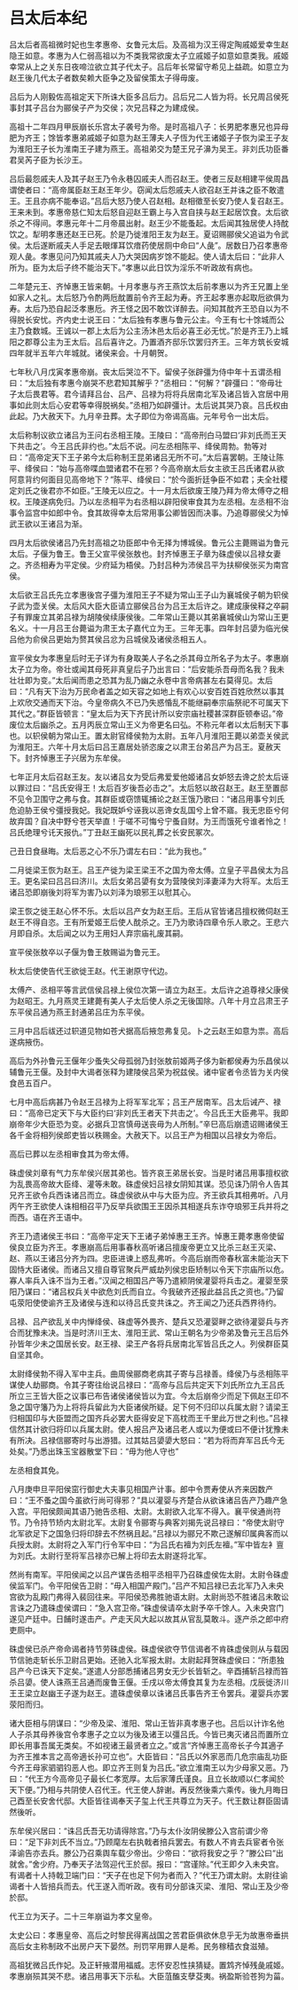 # 吕太后本纪

吕太后者高祖微时妃也生孝惠帝、女鲁元太后。及高祖为汉王得定陶戚姬爱幸生赵隐王如意。孝惠为人仁弱高祖以为不类我常欲废太子立戚姬子如意如意类我。戚姬幸常从上之关东日夜啼泣欲立其子代太子。吕后年长常留守希见上益疏。如意立为赵王後几代太子者数矣赖大臣争之及留侯策太子得毋废。

吕后为人刚毅佐高祖定天下所诛大臣多吕后力。吕后兄二人皆为将。长兄周吕侯死事封其子吕台为郦侯子产为交侯；次兄吕释之为建成侯。

高祖十二年四月甲辰崩长乐宫太子袭号为帝。是时高祖八子：长男肥孝惠兄也异母肥为齐王；馀皆孝惠弟戚姬子如意为赵王薄夫人子恆为代王诸姬子子恢为梁王子友为淮阳王子长为淮南王子建为燕王。高祖弟交为楚王兄子濞为吴王。非刘氏功臣番君吴芮子臣为长沙王。

吕后最怨戚夫人及其子赵王乃令永巷囚戚夫人而召赵王。使者三反赵相建平侯周昌谓使者曰：“高帝属臣赵王赵王年少。窃闻太后怨戚夫人欲召赵王并诛之臣不敢遣王。王且亦病不能奉诏。”吕后大怒乃使人召赵相。赵相徵至长安乃使人复召赵王。王来未到。孝惠帝慈仁知太后怒自迎赵王霸上与入宫自挟与赵王起居饮食。太后欲杀之不得间。孝惠元年十二月帝晨出射。赵王少不能蚤起。太后闻其独居使人持酖饮之。犁明孝惠还赵王已死。於是乃徙淮阳王友为赵王。夏诏赐郦侯父追谥为令武侯。太后遂断戚夫人手足去眼煇耳饮瘖药使居厕中命曰“人彘”。居数日乃召孝惠帝观人彘。孝惠见问乃知其戚夫人乃大哭因病岁馀不能起。使人请太后曰：“此非人所为。臣为太后子终不能治天下。”孝惠以此日饮为淫乐不听政故有病也。

二年楚元王、齐悼惠王皆来朝。十月孝惠与齐王燕饮太后前孝惠以为齐王兄置上坐如家人之礼。太后怒乃令酌两卮酖置前令齐王起为寿。齐王起孝惠亦起取卮欲俱为寿。太后乃恐自起泛孝惠卮。齐王怪之因不敢饮详醉去。问知其酖齐王恐自以为不得脱长安忧。齐内史士说王曰：“太后独有孝惠与鲁元公主。今王有七十馀城而公主乃食数城。王诚以一郡上太后为公主汤沐邑太后必喜王必无忧。”於是齐王乃上城阳之郡尊公主为王太后。吕后喜许之。乃置酒齐邸乐饮罢归齐王。三年方筑长安城四年就半五年六年城就。诸侯来会。十月朝贺。

七年秋八月戊寅孝惠帝崩。丧太后哭泣不下。留侯子张辟彊为侍中年十五谓丞相曰：“太后独有孝惠今崩哭不悲君知其解乎？”丞相曰：“何解？”辟彊曰：“帝毋壮子太后畏君等。君今请拜吕台、吕产、吕禄为将将兵居南北军及诸吕皆入宫居中用事如此则太后心安君等幸得脱祸矣。”丞相乃如辟彊计。太后说其哭乃哀。吕氏权由此起。乃大赦天下。九月辛丑葬。太子即位为帝谒高庙。元年号令一出太后。

太后称制议欲立诸吕为王问右丞相王陵。王陵曰：“高帝刑白马盟曰‘非刘氏而王天下共击之’。今王吕氏非约也。”太后不说。问左丞相陈平、绛侯周勃。勃等对曰：“高帝定天下王子弟今太后称制王昆弟诸吕无所不可。”太后喜罢朝。王陵让陈平、绛侯曰：“始与高帝喋血盟诸君不在邪？今高帝崩太后女主欲王吕氏诸君从欲阿意背约何面目见高帝地下？”陈平、绛侯曰：“於今面折廷争臣不如君；夫全社稷定刘氏之後君亦不如臣。”王陵无以应之。十一月太后欲废王陵乃拜为帝太傅夺之相权。王陵遂病免归。乃以左丞相平为右丞相以辟阳侯审食其为左丞相。左丞相不治事令监宫中如郎中令。食其故得幸太后常用事公卿皆因而决事。乃追尊郦侯父为悼武王欲以王诸吕为渐。

四月太后欲侯诸吕乃先封高祖之功臣郎中令无择为博城侯。鲁元公主薨赐谥为鲁元太后。子偃为鲁王。鲁王父宣平侯张敖也。封齐悼惠王子章为硃虚侯以吕禄女妻之。齐丞相寿为平定侯。少府延为梧侯。乃封吕种为沛侯吕平为扶柳侯张买为南宫侯。

太后欲王吕氏先立孝惠後宫子彊为淮阳王子不疑为常山王子山为襄城侯子朝为轵侯子武为壶关侯。太后风大臣大臣请立郦侯吕台为吕王太后许之。建成康侯释之卒嗣子有罪废立其弟吕禄为胡陵侯续康侯後。二年常山王薨以其弟襄城侯山为常山王更名义。十一月吕王台薨谥为肃王太子嘉代立为王。三年无事。四年封吕嬃为临光侯吕他为俞侯吕更始为赘其侯吕忿为吕城侯及诸侯丞相五人。

宣平侯女为孝惠皇后时无子详为有身取美人子名之杀其母立所名子为太子。孝惠崩太子立为帝。帝壮或闻其母死非真皇后子乃出言曰：“后安能杀吾母而名我？我未壮壮即为变。”太后闻而患之恐其为乱乃幽之永卷中言帝病甚左右莫得见。太后曰：“凡有天下治为万民命者盖之如天容之如地上有欢心以安百姓百姓欣然以事其上欢欣交通而天下治。今皇帝病久不已乃失惑惛乱不能继嗣奉宗庙祭祀不可属天下其代之。”群臣皆顿言：“皇太后为天下齐民计所以安宗庙社稷甚深群臣顿奉诏。”帝废位太后幽杀之。五月丙辰立常山王义为帝更名曰弘。不称元年者以太后制天下事也。以轵侯朝为常山王。置太尉官绛侯勃为太尉。五年八月淮阳王薨以弟壶关侯武为淮阳王。六年十月太后曰吕王嘉居处骄恣废之以肃王台弟吕产为吕王。夏赦天下。封齐悼惠王子兴居为东牟侯。

七年正月太后召赵王友。友以诸吕女为受后弗爱爱他姬诸吕女妒怒去谗之於太后诬以罪过曰：“吕氏安得王！太后百岁後吾必击之”。太后怒以故召赵王。赵王至置邸不见令卫围守之弗与食。其群臣或窃馈辄捕论之赵王饿乃歌曰：“诸吕用事兮刘氏危迫胁王侯兮彊授我妃。我妃既妒兮诬我以恶谗女乱国兮上曾不寤。我无忠臣兮何故弃国？自决中野兮苍天举直！于嗟不可悔兮宁蚤自财。为王而饿死兮谁者怜之！吕氏绝理兮讬天报仇。”丁丑赵王幽死以民礼葬之长安民冢次。

己丑日食昼晦。太后恶之心不乐乃谓左右曰：“此为我也。”

二月徙梁王恢为赵王。吕王产徙为梁王梁王不之国为帝太傅。立皇子平昌侯太为吕王。更名梁曰吕吕曰济川。太后女弟吕嬃有女为营陵侯刘泽妻泽为大将军。太后王诸吕恐即崩後刘将军为害乃以刘泽为琅邪王以慰其心。

梁王恢之徙王赵心怀不乐。太后以吕产女为赵王后。王后从官皆诸吕擅权微伺赵王赵王不得自恣。王有所爱姬王后使人酖杀之。王乃为歌诗四章令乐人歌之。王悲六月即自杀。太后闻之以为王用妇人弃宗庙礼废其嗣。

宣平侯张敖卒以子偃为鲁王敖赐谥为鲁元王。

秋太后使使告代王欲徙王赵。代王谢原守代边。

太傅产、丞相平等言武信侯吕禄上侯位次第一请立为赵王。太后许之追尊禄父康侯为赵昭王。九月燕灵王建薨有美人子太后使人杀之无後国除。八年十月立吕肃王子东平侯吕通为燕王封通弟吕庄为东平侯。

三月中吕后祓还过轵道见物如苍犬据高后掖忽弗复见。卜之云赵王如意为祟。高后遂病掖伤。

高后为外孙鲁元王偃年少蚤失父母孤弱乃封张敖前姬两子侈为新都侯寿为乐昌侯以辅鲁元王偃。及封中大谒者张释为建陵侯吕荣为祝兹侯。诸中宦者令丞皆为关内侯食邑五百户。

七月中高后病甚乃令赵王吕禄为上将军军北军；吕王产居南军。吕太后诫产、禄曰：“高帝已定天下与大臣约曰‘非刘氏王者天下共击之’。今吕氏王大臣弗平。我即崩帝年少大臣恐为变。必据兵卫宫慎毋送丧毋为人所制。”辛巳高后崩遗诏赐诸侯王各千金将相列侯郎吏皆以秩赐金。大赦天下。以吕王产为相国以吕禄女为帝后。

高后已葬以左丞相审食其为帝太傅。

硃虚侯刘章有气力东牟侯兴居其弟也。皆齐哀王弟居长安。当是时诸吕用事擅权欲为乱畏高帝故大臣绛、灌等未敢。硃虚侯妇吕禄女阴知其谋。恐见诛乃阴令人告其兄齐王欲令兵西诛诸吕而立。硃虚侯欲从中与大臣为应。齐王欲兵其相弗听。八月丙午齐王欲使人诛相相召平乃反举兵欲围王王因杀其相遂兵东诈夺琅邪王兵并将之而西。语在齐王语中。

齐王乃遗诸侯王书曰：“高帝平定天下王诸子弟悼惠王王齐。悼惠王薨孝惠帝使留侯良立臣为齐王。孝惠崩高后用事春秋高听诸吕擅废帝更立又比杀三赵王灭梁、赵、燕以王诸吕分齐为四。忠臣进谏上惑乱弗听。今高后崩而帝春秋富未能治天下固恃大臣诸侯。而诸吕又擅自尊官聚兵严威劫列侯忠臣矫制以令天下宗庙所以危。寡人率兵入诛不当为王者。”汉闻之相国吕产等乃遣颍阴侯灌婴将兵击之。灌婴至荥阳乃谋曰：“诸吕权兵关中欲危刘氏而自立。今我破齐还报此益吕氏之资也。”乃留屯荥阳使使谕齐王及诸侯与连和以待吕氏变共诛之。齐王闻之乃还兵西界待约。

吕禄、吕产欲乱关中内惮绛侯、硃虚等外畏齐、楚兵又恐灌婴畔之欲待灌婴兵与齐合而犹豫未决。当是时济川王太、淮阳王武、常山王朝名为少帝弟及鲁元王吕后外孙皆年少未之国居长安。赵王禄、梁王产各将兵居南北军皆吕氏之人。列侯群臣莫自坚其命。

太尉绛侯勃不得入军中主兵。曲周侯郦商老病其子寄与吕禄善。绛侯乃与丞相陈平谋使人劫郦商。令其子寄往绐说吕禄曰：“高帝与吕后共定天下刘氏所立九王吕氏所立三王皆大臣之议事已布告诸侯诸侯皆以为宜。今太后崩帝少而足下佩赵王印不急之国守籓乃为上将将兵留此为大臣诸侯所疑。足下何不归印以兵属太尉？请梁王归相国印与大臣盟而之国齐兵必罢大臣得安足下高枕而王千里此万世之利也。”吕禄信然其计欲归将印以兵属太尉。使人报吕产及诸吕老人或以为便或曰不便计犹豫未有所决。吕禄信郦寄时与出游猎。过其姑吕嬃嬃大怒曰：“若为将而弃军吕氏今无处矣。”乃悉出珠玉宝器散堂下曰：“毋为他人守也”

左丞相食其免。

八月庚申旦平阳侯窋行御史大夫事见相国产计事。郎中令贾寿使从齐来因数产曰：“王不蚤之国今虽欲行尚可得邪？”具以灌婴与齐楚合从欲诛诸吕告产乃趣产急入宫。平阳侯颇闻其语乃驰告丞相、太尉。太尉欲入北军不得入。襄平侯通尚符节。乃令持节矫内太尉北军。太尉复令郦寄与典客刘揭先说吕禄曰：“帝使太尉守北军欲足下之国急归将印辞去不然祸且起。”吕禄以为郦兄不欺己遂解印属典客而以兵授太尉。太尉将之入军门行令军中曰：“为吕氏右襢为刘氏左襢。”军中皆左衤亶为刘氏。太尉行至将军吕禄亦已解上将印去太尉遂将北军。

然尚有南军。平阳侯闻之以吕产谋告丞相平丞相平乃召硃虚侯佐太尉。太尉令硃虚侯监军门。令平阳侯告卫尉：“毋入相国产殿门。”吕产不知吕禄已去北军乃入未央宫欲为乱殿门弗得入裴回往来。平阳侯恐弗胜驰语太尉。太尉尚恐不胜诸吕未敢讼言诛之乃遣硃虚侯谓曰：“急入宫卫帝。”硃虚侯请卒太尉予卒千馀人。入未央宫门遂见产廷中。日餔时遂击产。产走天风大起以故其从官乱莫敢斗。逐产杀之郎中府吏厕中。

硃虚侯已杀产帝命谒者持节劳硃虚侯。硃虚侯欲夺节信谒者不肯硃虚侯则从与载因节信驰走斩长乐卫尉吕更始。还驰入北军报太尉。太尉起拜贺硃虚侯曰：“所患独吕产今已诛天下定矣。”遂遣人分部悉捕诸吕男女无少长皆斩之。辛酉捕斩吕禄而笞杀吕嬃。使人诛燕王吕通而废鲁王偃。壬戌以帝太傅食其复为左丞相。戊辰徙济川王王梁立赵幽王子遂为赵王。遣硃虚侯章以诛诸吕氏事告齐王令罢兵。灌婴兵亦罢荥阳而归。

诸大臣相与阴谋曰：“少帝及梁、淮阳、常山王皆非真孝惠子也。吕后以计诈名他人子杀其母养後宫令孝惠子之立以为後及诸王以彊吕氏。今皆已夷灭诸吕而置所立即长用事吾属无类矣。不如视诸王最贤者立之。”或言“齐悼惠王高帝长子今其適子为齐王推本言之高帝適长孙可立也”。大臣皆曰：“吕氏以外家恶而几危宗庙乱功臣今齐王母家驷驷钧恶人也。即立齐王则复为吕氏。”欲立淮南王以为少母家又恶。乃曰：“代王方今高帝见子最长仁孝宽厚。太后家薄氏谨良。且立长故顺以仁孝闻於天下便。”乃相与共阴使人召代王。代王使人辞谢。再反然後乘六乘传。後九月晦日己酉至长安舍代邸。大臣皆往谒奉天子玺上代王共尊立为天子。代王数让群臣固请然後听。

东牟侯兴居曰：“诛吕氏吾无功请得除宫。”乃与太仆汝阴侯滕公入宫前谓少帝曰：“足下非刘氏不当立。”乃顾麾左右执戟者掊兵罢去。有数人不肯去兵宦者令张泽谕告亦去兵。滕公乃召乘舆车载少帝出。少帝曰：“欲将我安之乎？”滕公曰“出就舍。”舍少府。乃奉天子法驾迎代王於邸。报曰：“宫谨除。”代王即夕入未央宫。有谒者十人持戟卫端门曰：“天子在也足下何为者而入？”代王乃谓太尉。太尉往谕谒者十人皆掊兵而去。代王遂入而听政。夜有司分部诛灭梁、淮阳、常山王及少帝於邸。

代王立为天子。二十三年崩谥为孝文皇帝。

太史公曰：孝惠皇帝、高后之时黎民得离战国之苦君臣俱欲休息乎无为故惠帝垂拱高后女主称制政不出房户天下晏然。刑罚罕用罪人是希。民务稼穑衣食滋殖。

高祖犹微吕氏作妃。及正轩掖潜用福威。志怀安忍性挟猜疑。置鸩齐悼残彘戚姬。孝惠崩殒其哭不悲。诸吕用事天下示私。大臣菹醢支孽芟夷。祸盈斯验苍狗为菑。

